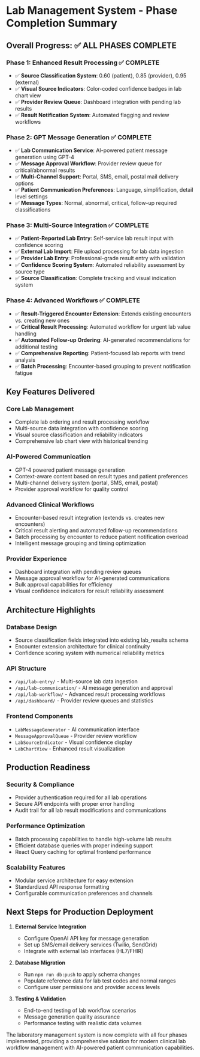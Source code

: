 # Lab Management System - Phase Completion Summary

## Overall Progress: ✅ ALL PHASES COMPLETE

### Phase 1: Enhanced Result Processing ✅ COMPLETE
- ✅ **Source Classification System**: 0.60 (patient), 0.85 (provider), 0.95 (external)
- ✅ **Visual Source Indicators**: Color-coded confidence badges in lab chart view
- ✅ **Provider Review Queue**: Dashboard integration with pending lab results
- ✅ **Result Notification System**: Automated flagging and review workflows

### Phase 2: GPT Message Generation ✅ COMPLETE  
- ✅ **Lab Communication Service**: AI-powered patient message generation using GPT-4
- ✅ **Message Approval Workflow**: Provider review queue for critical/abnormal results
- ✅ **Multi-Channel Support**: Portal, SMS, email, postal mail delivery options
- ✅ **Patient Communication Preferences**: Language, simplification, detail level settings
- ✅ **Message Types**: Normal, abnormal, critical, follow-up required classifications

### Phase 3: Multi-Source Integration ✅ COMPLETE
- ✅ **Patient-Reported Lab Entry**: Self-service lab result input with confidence scoring
- ✅ **External Lab Import**: File upload processing for lab data ingestion  
- ✅ **Provider Lab Entry**: Professional-grade result entry with validation
- ✅ **Confidence Scoring System**: Automated reliability assessment by source type
- ✅ **Source Classification**: Complete tracking and visual indication system

### Phase 4: Advanced Workflows ✅ COMPLETE
- ✅ **Result-Triggered Encounter Extension**: Extends existing encounters vs. creating new ones
- ✅ **Critical Result Processing**: Automated workflow for urgent lab value handling
- ✅ **Automated Follow-up Ordering**: AI-generated recommendations for additional testing
- ✅ **Comprehensive Reporting**: Patient-focused lab reports with trend analysis
- ✅ **Batch Processing**: Encounter-based grouping to prevent notification fatigue

## Key Features Delivered

### Core Lab Management
- Complete lab ordering and result processing workflow
- Multi-source data integration with confidence scoring
- Visual source classification and reliability indicators
- Comprehensive lab chart view with historical trending

### AI-Powered Communication
- GPT-4 powered patient message generation
- Context-aware content based on result types and patient preferences
- Multi-channel delivery system (portal, SMS, email, postal)
- Provider approval workflow for quality control

### Advanced Clinical Workflows  
- Encounter-based result integration (extends vs. creates new encounters)
- Critical result alerting and automated follow-up recommendations
- Batch processing by encounter to reduce patient notification overload
- Intelligent message grouping and timing optimization

### Provider Experience
- Dashboard integration with pending review queues
- Message approval workflow for AI-generated communications
- Bulk approval capabilities for efficiency
- Visual confidence indicators for result reliability assessment

## Architecture Highlights

### Database Design
- Source classification fields integrated into existing lab_results schema
- Encounter extension architecture for clinical continuity
- Confidence scoring system with numerical reliability metrics

### API Structure
- `/api/lab-entry/` - Multi-source lab data ingestion
- `/api/lab-communication/` - AI message generation and approval
- `/api/lab-workflow/` - Advanced result processing workflows
- `/api/dashboard/` - Provider review queues and statistics

### Frontend Components
- `LabMessageGenerator` - AI communication interface
- `MessageApprovalQueue` - Provider review workflow
- `LabSourceIndicator` - Visual confidence display
- `LabChartView` - Enhanced result visualization

## Production Readiness

### Security & Compliance
- Provider authentication required for all lab operations
- Secure API endpoints with proper error handling
- Audit trail for all lab result modifications and communications

### Performance Optimization
- Batch processing capabilities to handle high-volume lab results
- Efficient database queries with proper indexing support
- React Query caching for optimal frontend performance

### Scalability Features
- Modular service architecture for easy extension
- Standardized API response formatting
- Configurable communication preferences and channels

## Next Steps for Production Deployment

1. **External Service Integration**
   - Configure OpenAI API key for message generation
   - Set up SMS/email delivery services (Twilio, SendGrid)
   - Integrate with external lab interfaces (HL7/FHIR)

2. **Database Migration**
   - Run `npm run db:push` to apply schema changes
   - Populate reference data for lab test codes and normal ranges
   - Configure user permissions and provider access levels

3. **Testing & Validation**
   - End-to-end testing of lab workflow scenarios
   - Message generation quality assurance
   - Performance testing with realistic data volumes

The laboratory management system is now complete with all four phases implemented, providing a comprehensive solution for modern clinical lab workflow management with AI-powered patient communication capabilities.